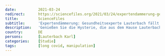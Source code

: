 ```yaml
---
date:          2021-03-24
redirect:      https://sciencefiles.org/2021/03/24/expertendammerung-gesundheitsexperte-lauterbach-fallt-mit-long-covid-junk-studie-auf-die-nase/
title:         ScienceFiles
subtitle:      'Expertendämmerung: Gesundheitsexperte Lauterbach fällt mit Long-Covid-Junk Studie auf die Nase'
description:   'Genießen Sie die Hysterie, die aus dem Hause Lauterbach geschürt wird: Große internationale Studie; bisher beste Langzeitstudie; Gegenstand: Long Covid; Merkprobleme auch noch nach 6 Monaten Lauterbach diagnostiziert eine dauerhafte autoimmun-Entzündung des Gehirn als Folge von COVID-19-Erkrankung; Lebensqualität der Betroffenen sinkt als Folge von COVID-Erkrankung; Schließlich die Panikattacke von Lauterbach: "(4) Wenn wir jetzt, Wochen…'
country:       DE
persons:       [Lauterbach Karl]
categories:    [Studie]
tags:          [long covid, manipulation]
---
```

